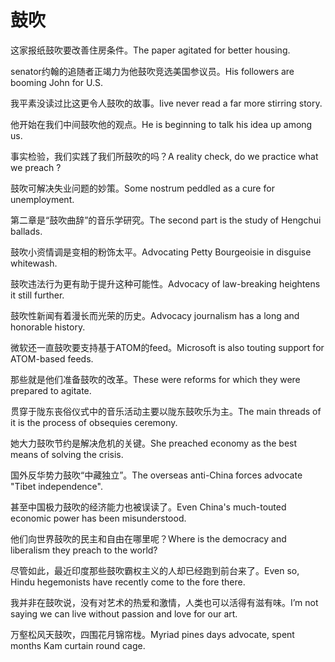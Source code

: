 # 鼓吹

<p><span class="chinese">这家报纸鼓吹要改善住房条件。</span><span class="english">The paper agitated for better housing.</span></p>

<p><span class="chinese">senator约翰的追随者正竭力为他鼓吹竞选美国参议员。</span><span class="english">His followers are booming John for U.S.</span></p>

<p><span class="chinese">我平素没读过比这更令人鼓吹的故事。</span><span class="english">Iive never read a far more stirring story.</span></p>

<p><span class="chinese">他开始在我们中间鼓吹他的观点。</span><span class="english">He is beginning to talk his idea up among us.</span></p>

<p><span class="chinese">事实检验，我们实践了我们所鼓吹的吗？</span><span class="english">A reality check, do we practice what we preach ?</span></p>

<p><span class="chinese">鼓吹可解决失业问题的妙策。</span><span class="english">Some nostrum peddled as a cure for unemployment.</span></p>

<p><span class="chinese">第二章是“鼓吹曲辞”的音乐学研究。</span><span class="english">The second part is the study of Hengchui ballads.</span></p>

<p><span class="chinese">鼓吹小资情调是变相的粉饰太平。</span><span class="english">Advocating Petty Bourgeoisie in disguise whitewash.</span></p>

<p><span class="chinese">鼓吹违法行为更有助于提升这种可能性。</span><span class="english">Advocacy of law-breaking heightens it still further.</span></p>

<p><span class="chinese">鼓吹性新闻有着漫长而光荣的历史。</span><span class="english">Advocacy journalism has a long and honorable history.</span></p>

<p><span class="chinese">微软还一直鼓吹要支持基于ATOM的feed。</span><span class="english">Microsoft is also touting support for ATOM-based feeds.</span></p>

<p><span class="chinese">那些就是他们准备鼓吹的改革。</span><span class="english">These were reforms for which they were prepared to agitate.</span></p>

<p><span class="chinese">贯穿于陇东丧俗仪式中的音乐活动主要以陇东鼓吹乐为主。</span><span class="english">The main threads of it is the process of obsequies ceremony.</span></p>

<p><span class="chinese">她大力鼓吹节约是解决危机的关键。</span><span class="english">She preached economy as the best means of solving the crisis.</span></p>

<p><span class="chinese">国外反华势力鼓吹“中藏独立”。</span><span class="english">The overseas anti-China forces advocate "Tibet independence".</span></p>

<p><span class="chinese">甚至中国极力鼓吹的经济能力也被误读了。</span><span class="english">Even China's much-touted economic power has been misunderstood.</span></p>

<p><span class="chinese">他们向世界鼓吹的民主和自由在哪里呢？</span><span class="english">Where is the democracy and liberalism they preach to the world?</span></p>

<p><span class="chinese">尽管如此，最近印度那些鼓吹霸权主义的人却已经跑到前台来了。</span><span class="english">Even so, Hindu hegemonists have recently come to the fore there.</span></p>

<p><span class="chinese">我并非在鼓吹说，没有对艺术的热爱和激情，人类也可以活得有滋有味。</span><span class="english">I’m not saying we can live without passion and love for our art.</span></p>

<p><span class="chinese">万壑松风天鼓吹，四围花月锦帘栊。</span><span class="english">Myriad pines days advocate, spent months Kam curtain round cage.</span></p>

